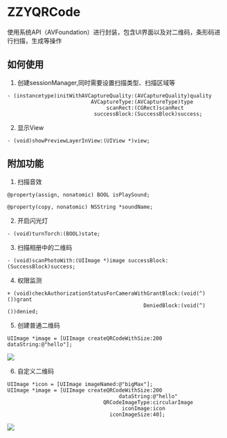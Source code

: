 # ZZYQRCode

使用系统API（AVFoundation）进行封装，包含UI界面以及对二维码，条形码进行扫描，生成等操作

## 如何使用
1. 创建sessionManager,同时需要设置扫描类型、扫描区域等

```objc
- (instancetype)initWithAVCaptureQuality:(AVCaptureQuality)quality
                           AVCaptureType:(AVCaptureType)type
                                scanRect:(CGRect)scanRect
                            successBlock:(SuccessBlock)success;
```

2. 显示View

```objc
- (void)showPreviewLayerInView:(UIView *)view;
```
## 附加功能
1. 扫描音效

```objc
@property(assign, nonatomic) BOOL isPlaySound;

@property(copy, nonatomic) NSString *soundName;
```

2. 开启闪光灯

```objc
- (void)turnTorch:(BOOL)state;
```

3. 扫描相册中的二维码

```objc
- (void)scanPhotoWith:(UIImage *)image successBlock:(SuccessBlock)success;
```

4. 权限监测

```objc
+ (void)checkAuthorizationStatusForCameraWithGrantBlock:(void(^)())grant
                                            DeniedBlock:(void(^)())denied;
```

5. 创建普通二维码

```objc
UIImage *image = [UIImage createQRCodeWithSize:200 dataString:@"hello"];
```
![](https://github.com/zhang28602/ZZYQRCode_BarCode/raw/master/Screenshots/imag1.png)

6. 自定义二维码

```objc
UIImage *icon = [UIImage imageNamed:@"bigMax"];
UIImage *image = [UIImage createQRCodeWithSize:200
                                    dataString:@"hello"
                               QRCodeImageType:circularImage
                                     iconImage:icon
                                 iconImageSize:40];
```
![](https://github.com/zhang28602/ZZYQRCode_BarCode/raw/master/Screenshots/image3.png)

